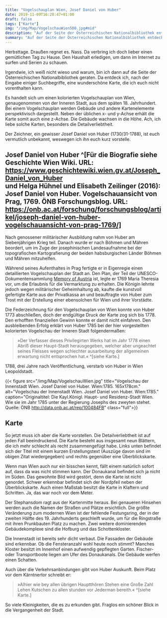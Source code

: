 ```yaml
---
title: "Vogelschauplan Wien, Josef Daniel von Huber"
date: 2019-11-09T16:28:47+01:00
draft: false
tags: ["Karte"]
img: "/img/Map/VogelschauWien500.jpg#mid"
description: "Auf der Seite der Österreichischen Nationalbibliothek entdeck ich, nach der Eingabe einiger Suchbegriffe, eine wunderschöne Karte, die ich euch nicht vorenthalten kann. Es handelt sich um einen kolorierten Vogelschauplan von Wien, genaugenommen von der Inneren Stadt, aus dem späten 18. Jahrhundert. Der Zeichner, ein gewisser Josef Daniel von Huber (1730/31-1788), ist euch vermutlich unbekannt, weswegen ich ihn euch kurz vorstelle."
summary: "Auf der Seite der Österreichischen Nationalbibliothek entdeck ich, nach der Eingabe einiger Suchbegriffe, eine wunderschöne Karte, die ich euch nicht vorenthalten kann. Es handelt sich um einen kolorierten Vogelschauplan von Wien, genaugenommen von der Inneren Stadt, aus dem späten 18. Jahrhundert. Der Zeichner, ein gewisser Josef Daniel von Huber (1730/31-1788), ist euch vermutlich unbekannt, weswegen ich ihn euch kurz vorstelle."
---
```


Herbsttage. Draußen regnet es. Nass. Da verbring ich doch lieber einen gemütlichen Tag zu Hause. Den Haushalt erledigen, um dann im Internet zu surfen und Serien zu schauen.

Irgendwie, ich weiß nicht wieso und warum, bin ich dann auf die Seite der Österreichischen Nationalbibliothek geraten. Da entdeck ich, nach der Eingabe einiger Suchbegriffe, eine wunderschöne Karte, die ich euch nicht vorenthalten kann. 

Es handelt sich um einen kolorierten Vogelschauplan von Wien, genaugenommen von der Inneren Stadt, aus dem späten 18. Jahrhundert. Bei einem Vogelschauplan werden Gebäude und andere Kartenelemente perspektivisch dargestellt. Neben der üblichen x- und y-Achse erhält die Karte somit auch eine z-Achse. Die Gebäude wachsen in die Höhe. Ach, ich liebe solche Karten, besonders die Detailverliebtheit.

Der Zeichner, ein gewisser Josef Daniel von Huber (1730/31-1788), ist euch vermutlich unbekannt, weswegen ich ihn euch kurz vorstelle.

## Josef Daniel von Huber ^[Für die Biografie siehe Geschichte Wien Wiki. URL: https://www.geschichtewiki.wien.gv.at/Joseph_Daniel_von_Huber<br>und Helga Hühnel und Elisabeth Zeilinger (2016): Josef Daniel von Huber. Vogelschauansicht von Prag, 1769. ÖNB Forschungsblog. URL: https://onb.ac.at/forschung/forschungsblog/artikel/joseph-daniel-von-huber-vogelschauansicht-von-prag-1769/]

Nach genossener militärischer Ausbildung nahm von Huber am Siebenjährigen Krieg teil. Danach wurde er nach Böhmen und Mähren beordert, um im Zuge der josephinischen Landesaufnahme bei der topografischen Kartografierung der beiden habsburgischen Länder Böhmen und Mähren mitzuhelfen. 

Während seines Aufenthaltes in Prag fertigte er in Eigenregie einen detaillierten Vogelschauplan der Stadt an. Den Plan, der Teil der UNESCO-Dokumentensammlung [Memory of Austria](https://www.unesco.at/kommunikation/dokumentenerbe/) ist, legte er 1769 Maria Theresia vor, um die Erlaubnis für die Vermarktung zu erhalten. Die Königin lehnte jedoch wegen militärischer Geheimhaltung ab, kaufte die kunstvoll gefertigte Karte aus der Privatkassa an und beauftragte von Huber zum Trost mit der Erstellung einer ebensolchen für Wien und ihrer Vorstädte.

Die Federzeichnung für den Vogelschauplan von Wien konnte von Huber 1773 abschließen, doch der endgültige Druck der Karte zog sich bis 1778. Den erhofften finanziellen Gewinn konnte er damit nicht einfahren. Den ausbleibenden Erfolg erklärt von Huber 1785 bei der hier vorgestellten kolorierten Vogelschau der Inneren Stadt folgendermaßen:

> »Der Verfasser dieses Privilegirten Werks hat im Jahr 1778 einen Abriß dieser Haupt-Stadt herausgegeben, welcher aber ungeachtet seines Fleisses wegen schlechter ausarbeitung der allgemeinen erwartung nicht entsprochen hat.« ^[siehe Karte.]

1788, drei Jahre nach Veröffentlichung, verstarb von Huber in Wien Leopoldstadt.

{{< figure src="/img/Map/VogelschauWien.jpg" title="Vogelschau der Innenstadt Wien. Josef Daniel von Huber. Wien:1785. 165x178cm." alt="Vogelschau der Innenstadt Wien. Josef Daniel von Huber. Wien:1785." caption="Originaltitel: Die Kayl.Königl. Haupt- und Residenz-Stadt Wien. Wie sie im Jahr 1785 unter der Regierung Josephs des zweyten stehet. Quelle: ÖNB http://data.onb.ac.at/rep/100484FB" class="full">}}

## Karte

So jetzt muss ich aber die Karte vorstellen. Die Detailverliebtheit ist auf jeden Fall beeindruckend. Die Karte besteht aus insgesamt neun Blättern, die ich mehr schlecht als recht zusammengefügt habe. Links unten befindet sich der Titel mit einem kurzen Erstellungstext (Auszüge davon sind im obigen Zitat wiedergegeben) und rechts gegenüber eine Überblickskarte. 

Wenn man Wien auch nur ein bisschen kennt, fällt einem natürlich sofort auf, dass da was nicht stimmen kann. Der Donaukanal befindet sich ja nicht im Süden. Das gewohnte Bild wird gestört, denn die Karte ist nicht genordet. Schwer erkennbar befindet sich der Nordpfeil neben der Überblickskarte. Auch einen Maßstab besitzt die Karte in Klaftern und Schritten. Ja, das war noch vor dem Meter.

Der Stephansdom ragt aus der Kartenmitte heraus. Bei genaueren Hinsehen werden auch die Namen der Straßen und Plätze ersichtlich. Die größte Veränderung zum modernen Wien ist der fehlende Festungsring, der in der zweiten Hälfte des 19. Jahrhunderts geschleift wurde, um für die Ringstraße mit ihren Prunkbauten Platz zu machen. Zwei weitere dominierenden Gebäudekomplexe sind die Hofburg und das Schottenkloster. 

Die Innenstadt ist bereits sehr dicht verbaut. Die Fassaden der Gebäude sind erkennbar. Ob die Fensteranzahl wohl heute noch stimmt? Manches Kloster besitzt im Innenhof einen aufwendig gepflegten Garten. Fischer- oder Transportboote liegen am Ufer des Donaukanals. Die Gebäude werfen einen Schatten.

Auch über die Verkehrsanbindungen gibt von Huber Auskunft. Beim Platz vor dem Kärntnertor schreibt er: 

> »Alhier wie bey allen übrigen Hauptthören Stehen eine Große Zahl Lehen Kutschen zu allen stunden vor Jederman bereith.« ^[siehe Karte.]

So viele Kleinigkeiten, die es zu erkunden gibt. Fraglos ein schöner Blick in die Vergangenheit der Stadt.



